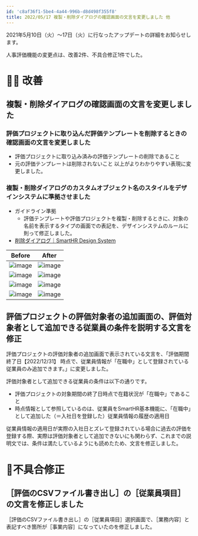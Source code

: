 ```yaml
---
id: 'c8af36f1-5be4-4a44-996b-d8d498f355f8'
title: 2022/05/17 複製・削除ダイアログの確認画面の文言を変更しました 他
---
```

2021年5月10日（火）〜17日（火）に行なったアップデートの詳細をお知らせします。

人事評価機能の変更点は、改善2件、不具合修正1件でした。

# 🚸💬 改善

## 複製・削除ダイアログの確認画面の文言を変更しました
### 評価プロジェクトに取り込んだ評価テンプレートを削除するときの確認画面の文言を変更しました

- 評価プロジェクトに取り込み済みの評価テンプレートの削除であること
- 元の評価テンプレートは削除されないこと
以上がよりわかりやすい表現に変更しました。

### 複製・削除ダイアログのカスタムオブジェクト名のスタイルをデザインシステムに準拠させました

- ガイドライン準拠
  - 評価テンプレートや評価プロジェクトを複製・削除するときに、対象の名前を表示するタイプの画面での表記を、デザインシステムのルールに則って修正しました。
- [削除ダイアログ｜SmartHR Design System](https://smarthr.design/products/design-patterns/delete-dialog/)

|Before|After|
| --- | --- |
| ![image](https://user-images.githubusercontent.com/44823946/166196786-f4bddb2b-ab62-4565-ae02-207f7081189f.png) | ![image](https://user-images.githubusercontent.com/44823946/166195169-547d9aa7-7cb4-46c2-925e-ef6449691a77.png) |
| ![image](https://user-images.githubusercontent.com/44823946/166196398-f25a9dd2-7926-4877-8c8d-cbeb459b6af0.png) |  ![image](https://user-images.githubusercontent.com/44823946/166195905-03cdbeea-e45d-4bcd-9060-af9024d426fd.png) |
| ![image](https://user-images.githubusercontent.com/44823946/166196369-785e63ec-677f-4d25-9b10-99e778a07724.png) | ![image](https://user-images.githubusercontent.com/44823946/166196057-0d120aca-556b-471c-986c-f05c1fe6442a.png) |
| ![image](https://user-images.githubusercontent.com/44823946/166196431-88511841-a81f-49cd-bc9c-656449edfecf.png) | ![image](https://user-images.githubusercontent.com/44823946/166195849-a16be07a-b24a-49b3-8ff6-b5b2b5f6aa53.png) |

## 評価プロジェクトの評価対象者の追加画面の、評価対象者として追加できる従業員の条件を説明する文言を修正

評価プロジェクトの評価対象者の追加画面で表示されている文言を、「評価期間終了日【2022/12/31】 時点で、従業員情報が「在職中」として登録されている従業員のみ追加できます。」に変更しました。

評価対象者として追加できる従業員の条件は以下の通りです。

- 評価プロジェクトの対象期間の終了日時点で在籍状況が「在職中」であること
- 時点情報として参照しているのは、従業員をSmartHR基本機能に、「在職中」として追加した（＝入社日を登録した）従業員情報の履歴の適用日

従業員情報の適用日が実際の入社日とズレて登録されている場合に過去の評価を登録する際、実際は評価対象者として追加できないにも関わらず、これまでの説明文では、条件は満たしているようにも読めたため、文言を修正しました。

# 🐛不具合修正

## ［評価のCSVファイル書き出し］の［従業員項目］の文言を修正しました

［評価のCSVファイル書き出し］の［従業員項目］選択画面で、［業務内容］と表記すべき箇所が［事業内容］になっていたのを修正しました。
